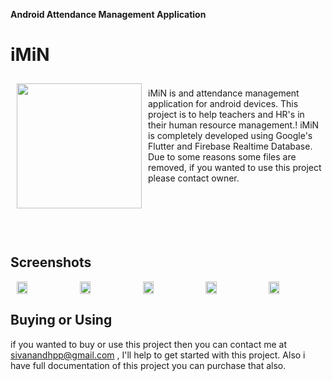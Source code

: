 **Android Attendance Management Application**

# iMiN
<img src="https://github.com/Sivanandhpp/iMiN/blob/master/assets/images/imin_small.png?raw=true" align="left" width="200" hspace="10" vspace="10">
<br/>iMiN is and attendance management application for android devices. This project is to help teachers and HR's in their human resource management.! iMiN is completely developed using Google's Flutter and Firebase Realtime Database.<br/>Due to some reasons some files are removed, if you wanted to use this project please contact owner.<br/><br/><br/><br/><br/><br/>



## Screenshots
<div style="display:flex;" >
<img style="margin-left:10px;" src="https://github.com/Sivanandhpp/iMiN/blob/master/screenshot/1.png?raw=true" width="19%" >
<img style="margin-left:10px;" src="https://github.com/Sivanandhpp/iMiN/blob/master/screenshot/2.png?raw=true" width="19%" >
<img style="margin-left:10px;" src="https://github.com/Sivanandhpp/iMiN/blob/master/screenshot/3.png?raw=true" width="19%" >
<img style="margin-left:10px;" src="https://github.com/Sivanandhpp/iMiN/blob/master/screenshot/4.png?raw=true" width="19%" >
<img style="margin-left:10px;" src="https://github.com/Sivanandhpp/iMiN/blob/master/screenshot/5.png?raw=true" width="19%" >

</div>


## Buying or Using
if you wanted to buy or use this project then you can contact me at sivanandhpp@gmail.com , I'll help to get started with this project. Also i have full documentation of this project you can purchase that also.
